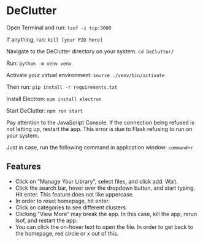 # DeClutter

Open Terminal and run:
```lsof -i tcp:3000```

If anything, run:
```kill [your PID here]```

Navigate to the DeClutter directory on your system. 
```cd DeClutter/```

Run:
```python -m venv venv```

Activate your virtual environment:
```source ./venv/bin/activate```

Then run:
```pip install -r requirements.txt```

Install Electron:
```npm install electron```

Start DeClutter:
```npm run start```

Pay attention to the JavaScript Console. If the connection being refused is not letting up, restart the app. This error is due to Flask refusing to run on your system.

Just in case, run the following command in application window:
```command+r```

## Features
- Click on "Manage Your Library", select files, and click add. Wait.
- Click the search bar, hover over the dropdown button, and start typing. Hit enter. This feature does not like uppercase.
- In order to reset homepage, hit enter.
- Click on categories to see different clusters.
- Clicking "View More" may break the app. In this case, kill the app, rerun lsof, and restart the app.
- You can click the on-hover text to open the file. In order to get back to the homepage, red circle or x out of this.
